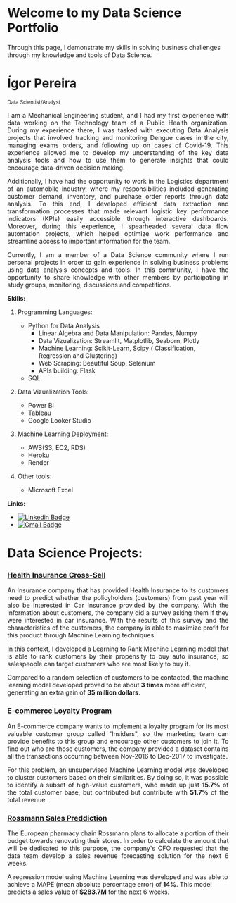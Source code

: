 # Welcome to my Data Science Portfolio

Through this page, I demonstrate my skills in solving business challenges through my knowledge and tools of Data Science.

# Ígor Pereira
<sub>Data Scientist/Analyst</sub>
<p align="justify">I am a Mechanical Engineering student, and I had my first experience with data working on the Technology team of a Public Health organization. During my experience there, I was tasked with executing Data Analysis projects that involved tracking and monitoring Dengue cases in the city, managing exams orders, and following up on cases of Covid-19. This experience allowed me to develop my understanding of the key data analysis tools and how to use them to generate insights that could encourage data-driven decision making.</p>

<p align="justify">Additionally, I have had the opportunity to work in the Logistics department of an automobile industry, where my responsibilities included generating customer demand, inventory, and purchase order reports through data analysis. To this end, I developed efficient data extraction and transformation processes that made relevant logistic key performance indicators (KPIs) easily accessible through interactive dashboards. Moreover, during this experience, I spearheaded several data flow automation projects, which helped optimize work performance and streamline access to important information for the team.</p>

<p align="justify">Currently, I am a member of a Data Science community where I run personal projects in order to gain experience in solving business problems using data analysis concepts and tools. In this community, I have the opportunity to share knowledge with other members by participating in study groups, monitoring, discussions and competitions.</p>


**Skills:**

1. Programming Languages:
    - Python for Data Analysis
        - Linear Algebra and Data Manipulation: Pandas, Numpy
        - Data Vizualization: Streamlit, Matplotlib, Seaborn, Plotly
        - Machine Learning: Scikit-Learn, Scipy ( Classification, Regression and Clustering)
        - Web Scraping: Beautiful Soup, Selenium
        - APIs building: Flask
    - SQL 

2. Data Vizualization Tools:
    - Power BI
    - Tableau
    - Google Looker Studio

3. Machine Learning Deployment:
    - AWS(S3, EC2, RDS)
    - Heroku
    - Render

4. Other tools:
    - Microsoft Excel

**Links:**
* [![Linkedin Badge](https://img.shields.io/badge/-LinkedIn-blue?style=flat&logo=LinkedIn&logoColor=white)](https://www.linkedin.com/in/igorvgpereira/)
* [![Gmail Badge](https://img.shields.io/badge/-Gmail-c14438?style=flat-square&logo=Gmail&logoColor=white&link=mailto:igorviniciusgpereira@gmail.com)](mailto:igorviniciusgpereira@gmail.com)


# Data Science Projects:

### [Health Insurance Cross-Sell]( https://github.com/igorvgp/DS-health-insurance-cross-sell ) 

<p align="justify">An Insurance company that has provided Health Insurance to its customers need to predict whether the policyholders (customers) from past year will also be interested in Car Insurance provided by the company. With the information about customers, the company did a survey asking them if they were interested in car insurance. With the results of this survey and the characteristics of the customers, the company is able to maximize profit for this product through Machine Learning techniques.

<p align="justify">In this context, I developed a Learning to Rank Machine Learning model that is able to rank customers by their propensity to buy auto insurance, so salespeople can target customers who are most likely to buy it.</p>

Compared to a random selection of customers to be contacted, the machine learning model developed proved to be about **3 times** more efficient, generating an extra gain of **35 million dollars**.</p>

### [E-commerce Loyalty Program]( https://github.com/igorvgp/DS-clustering-ecommerce-insiders ) 

<p align="justify">An E-commerce company wants to implement a loyalty program for its most valuable customer group called "Insiders", so the marketing team can provide benefits to this group and encourage other customers to join it. To find out who are those customers, the company provided a dataset contains all the transactions occurring between Nov-2016 to Dec-2017 to investigate.

<p style="text-align: justify;">For this problem, an unsupervised Machine Learning model was developed to cluster customers based on their similarities. By doing so, it was possible to identify a subset of high-value customers, who made up just <strong>15.7%</strong> of the total customer base, but contributed but contribute with <strong>51.7%</strong> of the total revenue.</p>

### [Rossmann Sales Preddiction](https://github.com/igorvgp/DS_rossmann_stores)

<p align="justify">The European pharmacy chain Rossmann plans to allocate a portion of their budget towards renovating their stores. In order to calculate the amount that will be dedicated to this purpose, the company's CFO requested that the data team develop a sales revenue forecasting solution for the next 6 weeks.</p>
    
A regression model using Machine Learning was developed and was able to achieve a MAPE (mean absolute percentage error) of **14%**. This model predicts a sales value of **$283.7M** for the next 6 weeks.
